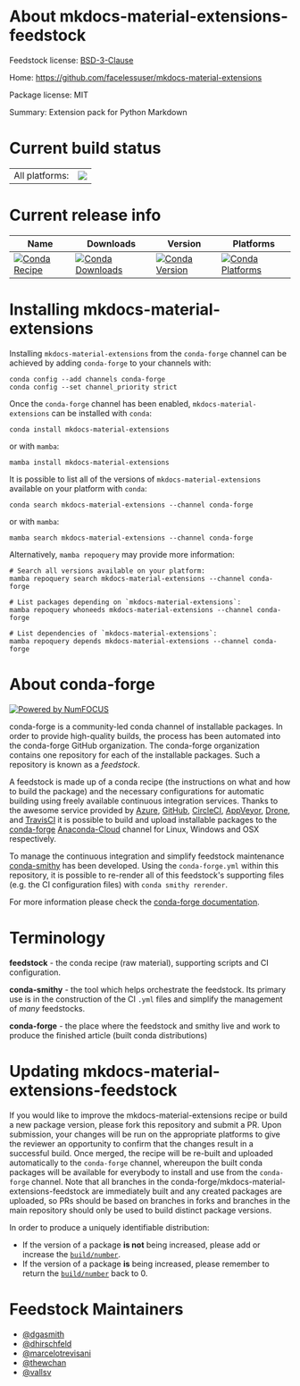 About mkdocs-material-extensions-feedstock
==========================================

Feedstock license: [BSD-3-Clause](https://github.com/conda-forge/mkdocs-material-extensions-feedstock/blob/main/LICENSE.txt)

Home: https://github.com/facelessuser/mkdocs-material-extensions

Package license: MIT

Summary: Extension pack for Python Markdown

Current build status
====================


<table><tr><td>All platforms:</td>
    <td>
      <a href="https://dev.azure.com/conda-forge/feedstock-builds/_build/latest?definitionId=9820&branchName=main">
        <img src="https://dev.azure.com/conda-forge/feedstock-builds/_apis/build/status/mkdocs-material-extensions-feedstock?branchName=main">
      </a>
    </td>
  </tr>
</table>

Current release info
====================

| Name | Downloads | Version | Platforms |
| --- | --- | --- | --- |
| [![Conda Recipe](https://img.shields.io/badge/recipe-mkdocs--material--extensions-green.svg)](https://anaconda.org/conda-forge/mkdocs-material-extensions) | [![Conda Downloads](https://img.shields.io/conda/dn/conda-forge/mkdocs-material-extensions.svg)](https://anaconda.org/conda-forge/mkdocs-material-extensions) | [![Conda Version](https://img.shields.io/conda/vn/conda-forge/mkdocs-material-extensions.svg)](https://anaconda.org/conda-forge/mkdocs-material-extensions) | [![Conda Platforms](https://img.shields.io/conda/pn/conda-forge/mkdocs-material-extensions.svg)](https://anaconda.org/conda-forge/mkdocs-material-extensions) |

Installing mkdocs-material-extensions
=====================================

Installing `mkdocs-material-extensions` from the `conda-forge` channel can be achieved by adding `conda-forge` to your channels with:

```
conda config --add channels conda-forge
conda config --set channel_priority strict
```

Once the `conda-forge` channel has been enabled, `mkdocs-material-extensions` can be installed with `conda`:

```
conda install mkdocs-material-extensions
```

or with `mamba`:

```
mamba install mkdocs-material-extensions
```

It is possible to list all of the versions of `mkdocs-material-extensions` available on your platform with `conda`:

```
conda search mkdocs-material-extensions --channel conda-forge
```

or with `mamba`:

```
mamba search mkdocs-material-extensions --channel conda-forge
```

Alternatively, `mamba repoquery` may provide more information:

```
# Search all versions available on your platform:
mamba repoquery search mkdocs-material-extensions --channel conda-forge

# List packages depending on `mkdocs-material-extensions`:
mamba repoquery whoneeds mkdocs-material-extensions --channel conda-forge

# List dependencies of `mkdocs-material-extensions`:
mamba repoquery depends mkdocs-material-extensions --channel conda-forge
```


About conda-forge
=================

[![Powered by
NumFOCUS](https://img.shields.io/badge/powered%20by-NumFOCUS-orange.svg?style=flat&colorA=E1523D&colorB=007D8A)](https://numfocus.org)

conda-forge is a community-led conda channel of installable packages.
In order to provide high-quality builds, the process has been automated into the
conda-forge GitHub organization. The conda-forge organization contains one repository
for each of the installable packages. Such a repository is known as a *feedstock*.

A feedstock is made up of a conda recipe (the instructions on what and how to build
the package) and the necessary configurations for automatic building using freely
available continuous integration services. Thanks to the awesome service provided by
[Azure](https://azure.microsoft.com/en-us/services/devops/), [GitHub](https://github.com/),
[CircleCI](https://circleci.com/), [AppVeyor](https://www.appveyor.com/),
[Drone](https://cloud.drone.io/welcome), and [TravisCI](https://travis-ci.com/)
it is possible to build and upload installable packages to the
[conda-forge](https://anaconda.org/conda-forge) [Anaconda-Cloud](https://anaconda.org/)
channel for Linux, Windows and OSX respectively.

To manage the continuous integration and simplify feedstock maintenance
[conda-smithy](https://github.com/conda-forge/conda-smithy) has been developed.
Using the ``conda-forge.yml`` within this repository, it is possible to re-render all of
this feedstock's supporting files (e.g. the CI configuration files) with ``conda smithy rerender``.

For more information please check the [conda-forge documentation](https://conda-forge.org/docs/).

Terminology
===========

**feedstock** - the conda recipe (raw material), supporting scripts and CI configuration.

**conda-smithy** - the tool which helps orchestrate the feedstock.
                   Its primary use is in the construction of the CI ``.yml`` files
                   and simplify the management of *many* feedstocks.

**conda-forge** - the place where the feedstock and smithy live and work to
                  produce the finished article (built conda distributions)


Updating mkdocs-material-extensions-feedstock
=============================================

If you would like to improve the mkdocs-material-extensions recipe or build a new
package version, please fork this repository and submit a PR. Upon submission,
your changes will be run on the appropriate platforms to give the reviewer an
opportunity to confirm that the changes result in a successful build. Once
merged, the recipe will be re-built and uploaded automatically to the
`conda-forge` channel, whereupon the built conda packages will be available for
everybody to install and use from the `conda-forge` channel.
Note that all branches in the conda-forge/mkdocs-material-extensions-feedstock are
immediately built and any created packages are uploaded, so PRs should be based
on branches in forks and branches in the main repository should only be used to
build distinct package versions.

In order to produce a uniquely identifiable distribution:
 * If the version of a package **is not** being increased, please add or increase
   the [``build/number``](https://docs.conda.io/projects/conda-build/en/latest/resources/define-metadata.html#build-number-and-string).
 * If the version of a package **is** being increased, please remember to return
   the [``build/number``](https://docs.conda.io/projects/conda-build/en/latest/resources/define-metadata.html#build-number-and-string)
   back to 0.

Feedstock Maintainers
=====================

* [@dgasmith](https://github.com/dgasmith/)
* [@dhirschfeld](https://github.com/dhirschfeld/)
* [@marcelotrevisani](https://github.com/marcelotrevisani/)
* [@thewchan](https://github.com/thewchan/)
* [@vallsv](https://github.com/vallsv/)

